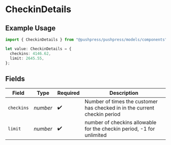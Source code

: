 # CheckinDetails

## Example Usage

```typescript
import { CheckinDetails } from "@pushpress/pushpress/models/components";

let value: CheckinDetails = {
  checkins: 4146.62,
  limit: 2645.55,
};
```

## Fields

| Field                                                                     | Type                                                                      | Required                                                                  | Description                                                               |
| ------------------------------------------------------------------------- | ------------------------------------------------------------------------- | ------------------------------------------------------------------------- | ------------------------------------------------------------------------- |
| `checkins`                                                                | *number*                                                                  | :heavy_check_mark:                                                        | Number of times the customer has checked in in the current checkin period |
| `limit`                                                                   | *number*                                                                  | :heavy_check_mark:                                                        | number of checkins allowable for the checkin period, -1 for unlimited     |